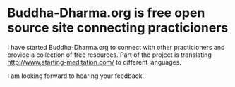 # Buddha-Dharma.org is free open source site connecting practicioners
I have started Buddha-Dharma.org to connect with other practicioners and provide a collection of free resources.
Part of the project is translating http://www.starting-meditation.com/ to different languages.

I am looking forward to hearing your feedback.
